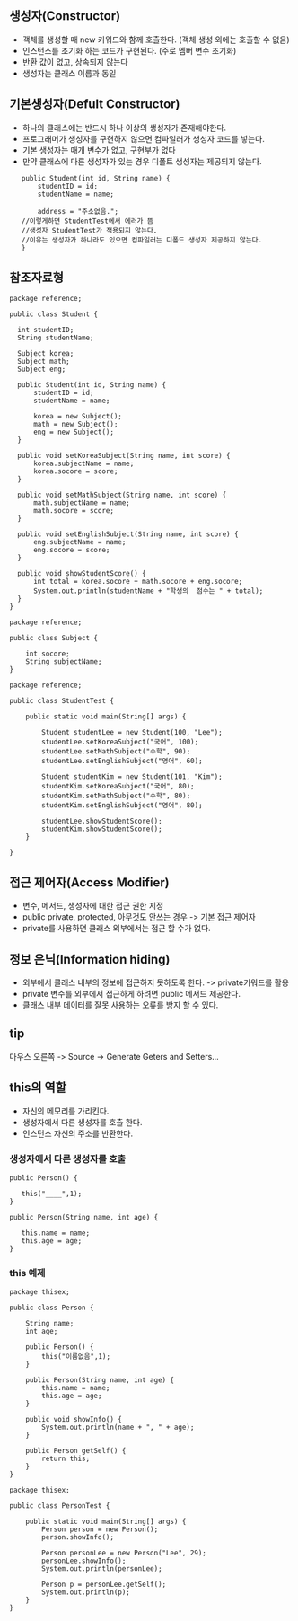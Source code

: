 ## 생성자(Constructor)
- 객체를 생성할 때 new 키워드와 함께 호출한다. (객체 생성 외에는 호출할 수 없음)
- 인스턴스를 초기화 하는 코드가 구현된다. (주로 멤버 변수 초기화)
- 반환 값이 없고, 상속되지 않는다
- 생성자는 클래스 이름과 동일

## 기본생성자(Defult Constructor)
- 하나의 클래스에는 반드시 하나 이상의 생성자가 존재해야한다.
 - 프로그래머가 생성자를 구현하지 않으면 컴파일러가 생성자 코드를 넣는다.
 - 기본 생성자는 매개 변수가 없고, 구현부가 없다
 - 만약 클래스에 다른 생성자가 있는 경우 디폴트 생성자는 제공되지 않는다.
 
 ```
 	public Student(int id, String name) {
		studentID = id;
		studentName = name;
		
		address = "주소없음.";
	//이렇게하면 StudentTest에서 에러가 뜸
	//생성자 StudentTest가 적용되지 않는다.
	//이유는 생성자가 하나라도 있으면 컴파일러는 디폴드 생성자 제공하지 않는다.
	}
  ```
  
  ## 참조자료형
  ```
  package reference;

public class Student {

	int studentID;
	String studentName;
	
	Subject korea;
	Subject math;
	Subject eng;
	
	public Student(int id, String name) {
		studentID = id;
		studentName = name;
		
		korea = new Subject();
		math = new Subject();
		eng = new Subject();
	}
	
	public void setKoreaSubject(String name, int score) {
		korea.subjectName = name;
		korea.socore = score;
	}
	
	public void setMathSubject(String name, int score) {
		math.subjectName = name;
		math.socore = score;
	}
	
	public void setEnglishSubject(String name, int score) {
		eng.subjectName = name;
		eng.socore = score;
	}
	
	public void showStudentScore() {
		int total = korea.socore + math.socore + eng.socore;
		System.out.println(studentName + "학생의  점수는 " + total);
	}
}
```
```
package reference;

public class Subject {

	int socore;
	String subjectName;
}
```
```
package reference;

public class StudentTest {

	public static void main(String[] args) {

		Student studentLee = new Student(100, "Lee");
		studentLee.setKoreaSubject("국어", 100);
		studentLee.setMathSubject("수학", 90);
		studentLee.setEnglishSubject("영어", 60);
		
		Student studentKim = new Student(101, "Kim");
		studentKim.setKoreaSubject("국어", 80);
		studentKim.setMathSubject("수학", 80);
		studentKim.setEnglishSubject("영어", 80);
		
		studentLee.showStudentScore();
		studentKim.showStudentScore();
	}

}

```

## 접근 제어자(Access Modifier)
- 변수, 메서드, 생성자에 대한 접근 권한 지정
- public private, protected, 아무것도 안쓰는 경우 -> 기본 접근 제어자
- private를 사용하면 클래스 외부에서는 접근 할 수가 없다.

## 정보 은닉(Information hiding)
- 외부에서 클래스 내부의 정보에 접근하지 못하도록 한다. -> private키워드를 활용
- private 변수를 외부에서 접근하게 하려면 public 메서드 제공한다. 
- 클래스 내부 데이터를 잘못 사용하는 오류를 방지 할 수 있다.


## tip
마우스 오른쪽 -> Source -> Generate Geters and Setters...


## this의 역할
 - 자신의 메모리를 가리킨다.
 - 생성자에서 다른 생성자를 호출 한다.
 - 인스턴스 자신의 주소를 반환한다.
 
 ### 생성자에서 다른 생성자를 호출
 ```
 public Person() {
 
	this("____",1);
}

public Person(String name, int age) {

	this.name = name;
	this.age = age;
}
```

### this 예제
```
package thisex;

public class Person {

	String name;
	int age;
	
	public Person() {
		this("이름없음",1);
	}
	
	public Person(String name, int age) {
		this.name = name;
		this.age = age;
	}
	
	public void showInfo() {
		System.out.println(name + ", " + age);
	}
	
	public Person getSelf() {
		return this;
	}
}
```
```
package thisex;

public class PersonTest {

	public static void main(String[] args) {
		Person person = new Person();
		person.showInfo();
		
		Person personLee = new Person("Lee", 29);
		personLee.showInfo();
		System.out.println(personLee);
		
		Person p = personLee.getSelf();
		System.out.println(p);
	}
}

```

